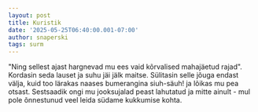 ```yaml
---
layout: post
title: Kuristik
date: '2025-05-25T06:40:00.001-07:00'
author: snaperski
tags: surm
---
```



"Ning sellest ajast hargnevad mu ees vaid kõrvalised mahajäetud rajad". Kordasin seda lauset ja suhu jäi jälk maitse. Sülitasin selle jõuga endast välja, kuid too lärakas naases bumerangina siuh-säuh! ja lõikas mu pea otsast. Sestsaadik ongi mu jooksujalad peast lahutatud ja mitte ainult - mul pole õnnestunud veel leida südame kukkumise kohta.

